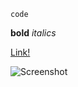 `code`

**bold**
*italics*

[Link!](https://www.google.com)

![Screenshot](https://github.com/DJasonRoss/phase-0-gps-1a/gps11.jpg "GPS11 Screen")
